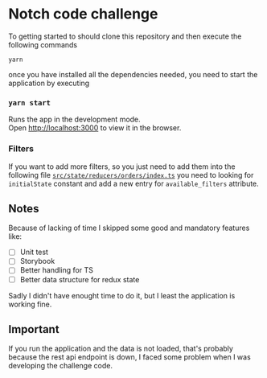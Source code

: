 # Notch code challenge

To getting started to should clone this repository and then execute the following commands

`yarn`

once you have installed all the dependencies needed, you need to start the application by executing

### `yarn start`

Runs the app in the development mode.\
Open [http://localhost:3000](http://localhost:3000) to view it in the browser.

### Filters

If you want to add more filters, so you just need to add them into the following file [`src/state/reducers/orders/index.ts`](https://github.com/johuder33/notch-challenge/blob/master/src/state/reducers/orders/index.ts#L11) you need to looking for `initialState` constant and add a new entry for `available_filters` attribute.

## Notes

Because of lacking of time I skipped some good and mandatory features like:

* [ ] Unit test
* [ ] Storybook
* [ ] Better handling for TS
* [ ] Better data structure for redux state

Sadly I didn't have enought time to do it, but I least the application is working fine.

## Important

If you run the application and the data is not loaded, that's probably because the rest api endpoint is down, I faced some problem when I was developing the challenge code.